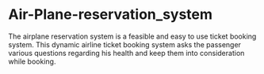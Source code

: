 # Air-Plane-reservation_system
The airplane reservation system is a feasible and easy to use ticket booking system. This dynamic airline ticket booking system asks the passenger various questions regarding his health and keep them into consideration while booking. 
